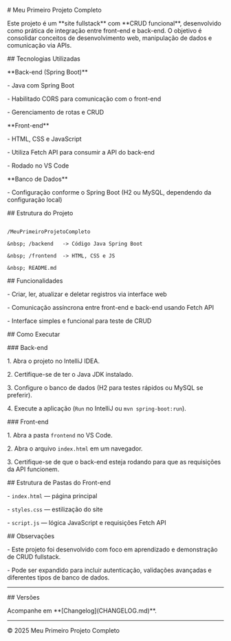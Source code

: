 

\# Meu Primeiro Projeto Completo



Este projeto é um \*\*site fullstack\*\* com \*\*CRUD funcional\*\*, desenvolvido como prática de integração entre front-end e back-end. O objetivo é consolidar conceitos de desenvolvimento web, manipulação de dados e comunicação via APIs.



\## Tecnologias Utilizadas



\*\*Back-end (Spring Boot)\*\*

\- Java com Spring Boot

\- Habilitado CORS para comunicação com o front-end

\- Gerenciamento de rotas e CRUD



\*\*Front-end\*\*

\- HTML, CSS e JavaScript

\- Utiliza Fetch API para consumir a API do back-end

\- Rodado no VS Code



\*\*Banco de Dados\*\*

\- Configuração conforme o Spring Boot (H2 ou MySQL, dependendo da configuração local)



\## Estrutura do Projeto



```

/MeuPrimeiroProjetoCompleto

&nbsp; /backend   -> Código Java Spring Boot

&nbsp; /frontend  -> HTML, CSS e JS

&nbsp; README.md

```



\## Funcionalidades



\- Criar, ler, atualizar e deletar registros via interface web

\- Comunicação assíncrona entre front-end e back-end usando Fetch API

\- Interface simples e funcional para teste de CRUD



\## Como Executar



\### Back-end

1\. Abra o projeto no IntelliJ IDEA.

2\. Certifique-se de ter o Java JDK instalado.

3\. Configure o banco de dados (H2 para testes rápidos ou MySQL se preferir).

4\. Execute a aplicação (`Run` no IntelliJ ou `mvn spring-boot:run`).



\### Front-end

1\. Abra a pasta `frontend` no VS Code.

2\. Abra o arquivo `index.html` em um navegador.

3\. Certifique-se de que o back-end esteja rodando para que as requisições da API funcionem.



\## Estrutura de Pastas do Front-end



\- `index.html` — página principal

\- `styles.css` — estilização do site

\- `script.js` — lógica JavaScript e requisições Fetch API



\## Observações



\- Este projeto foi desenvolvido com foco em aprendizado e demonstração de CRUD fullstack.

\- Pode ser expandido para incluir autenticação, validações avançadas e diferentes tipos de banco de dados.



---



\## Versões



Acompanhe em \*\*\[Changelog](CHANGELOG.md)\*\*.



---



© 2025 Meu Primeiro Projeto Completo



